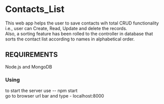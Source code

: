 # Contacts_List
This web app helps the user to save contacts wih total CRUD functionality i.e., user can Create, Read, Update and delete the records.  
Also, a sorting feature has been rolled to the controller in database that sorts the contact list according to names in alphabetical order.  


## REQUIREMENTS
Node.js and MongoDB

### Using

to start the server use -- npm start       
go to browser url bar and type - localhost:8000


